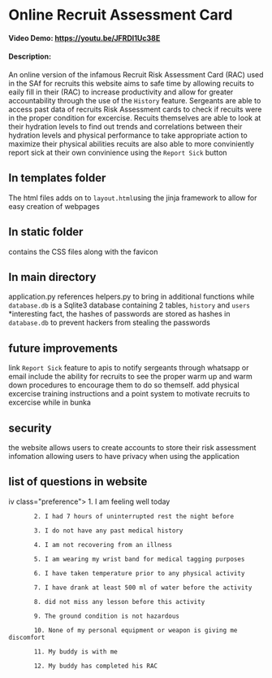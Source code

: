
# Online Recruit Assessment Card
#### Video Demo:  https://youtu.be/JFRDI1Uc38E
#### Description: 
An online version of the infamous Recruit Risk Assessment Card (RAC) used in the SAf for recruits
 this website aims to safe time by allowing recuits to eaily fill in their (RAC) to increase productivity and allow for greater accountability through the use of the `History` feature. Sergeants are able to access past data of recruits Risk Assessment cards to check if recuits were in the proper condition for excercise.
 Recuits themselves are able to look at their hydration levels to find out trends and correlations between their hydration levels and physical performance to take appropriate action to maximize their physical abilities
recuits are also able to more conviniently report sick at their own convinience using the `Report Sick` button
## In templates folder
The html files adds on to `layout.html`using the jinja framework to allow for easy creation of webpages
## In static folder
contains the CSS files along with the favicon
## In main directory
application.py references helpers.py to bring in additional functions while `database.db` is a Sqlite3 database containing 2 tables, `history` and `users`
*interesting fact, the hashes of passwords are stored as hashes in `database.db` to prevent hackers from stealing the passwords
## future improvements
link `Report Sick` feature to apis to notify sergeants through whatsapp or email 
include the ability for recruits to see the proper warm up and warm down procedures to encourage them to do so themself.
add physical excercise training instructions and a point system to motivate recruits to excercise while in bunka

## security
the website allows users to create accounts to store their risk assessment infomation allowing users to have privacy when using the application

## list of questions in website

iv class="preference">
           1. I am feeling well today 
         
           2. I had 7 hours of uninterrupted rest the night before 
        
           3. I do not have any past medical history 
         
           4. I am not recovering from an illness 
        
           5. I am wearing my wrist band for medical tagging purposes 
        
           6. I have taken temperature prior to any physical activity 
  
           7. I have drank at least 500 ml of water before the activity 
        
           8. did not miss any lesson before this activity 
          
           9. The ground condition is not hazardous 
            
           10. None of my personal equipment or weapon is giving me discomfort 
      
           11. My buddy is with me 
        
           12. My buddy has completed his RAC 
        
